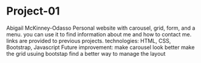 # Project-01
Abigail McKinney-Odasso
Personal website with carousel, grid, form, and a menu.
you can use it to find information about me and how to contact me. links are provided to previous projects.
technologies: HTML, CSS, Bootstrap, Javascript
Future improvement: 
    make carousel look better
    make the grid usuing bootstap
    find a better way to manage the layout
